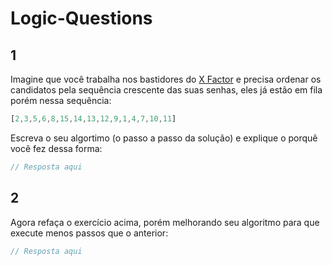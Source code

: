 # Logic-Questions

## 1

Imagine que você trabalha nos bastidores do [X Factor]() e precisa ordenar os candidatos pela sequência crescente das suas senhas, eles já estão em fila porém nessa sequência:

```js
[2,3,5,6,8,15,14,13,12,9,1,4,7,10,11]
```

Escreva o seu algortimo (o passo a passo da solução) e explique o porquê você fez dessa forma:

```js 
// Resposta aqui
```

## 2

Agora refaça o exercício acima, porém melhorando seu algoritmo para que execute menos passos que o anterior:

```js 
// Resposta aqui
```
